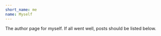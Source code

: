 ```yaml
---
short_name: me
name: Myself
---
```

The author page for myself.
If all went well, posts should be listed below.

